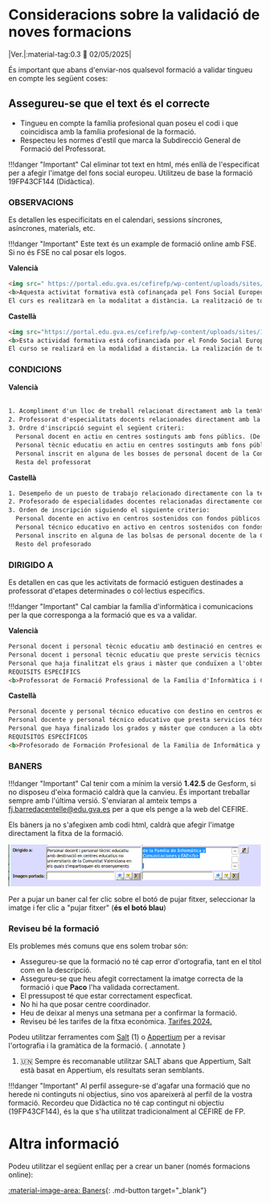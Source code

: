 # Consideracions sobre la validació de noves formacions

|Ver.|:material-tag:0.3 :date: 02/05/2025|


És important que abans d'enviar-nos qualsevol formació a validar tingueu en compte les següent coses:

## Assegureu-se que el text és el correcte

* Tingueu en compte la família profesional quan poseu el codi i que coincidisca amb la família profesional de la formació.
* Respecteu les normes d'estil que marca la Subdirecció General de Formació del Professorat. 


!!!danger "Important"
    Cal eliminar tot text en html, més enllà de l'especificat per a afegir l'imatge del fons social europeu. Utilitzeu de base la formació 19FP43CF144 (Didàctica).

### OBSERVACIONS

Es detallen les especificitats en el calendari, sessions síncrones, asíncrones, materials, etc.

!!!danger "Important"
    Este text és un example de formació online amb FSE. Si no és FSE no cal posar els logos.

**Valencià**
```html
<img src=" https://portal.edu.gva.es/cefirefp/wp-content/uploads/sites/188/2023/10/ES-Cofinanciado-por-la-Union-Europea_POS.jpg" width="298" height="68" alt="Fondo Social Europeo"><br>  
<b>Aquesta activitat formativa està cofinançada pel Fons Social Europeu. L'FSE inverteix en el teu futur</b>
El curs es realitzarà en la modalitat a distància. La realització de totes les tasques és obligatòria per obtindre la certificació. Serà obligatori accedir a l'aula virtual del curs durant els tres primers dies des de l'inici. 
```
**Castellà**
```html
<img src="https://portal.edu.gva.es/cefirefp/wp-content/uploads/sites/188/2023/10/ES-Cofinanciado-por-la-Union-Europea_POS.jpg" width="298" height="68" alt="Fondo Social Europeo"><br>  
<b>Esta actividad formativa está cofinanciada por el Fondo Social Europeo. El FSE invierte en tu futuro</b>
El curso se realizará en la modalidad a distancia. La realización de todas las tareas es obligatoria para obtener la certificación. Será obligatorio acceder al aula virtual del curso durante los tres primeros días desde el inicio.
```

### CONDICIONS

**Valencià**
```html
 
1. Acompliment d'un lloc de treball relacionat directament amb la temàtica de l'activitat  
2. Professorat d'especialitats docents relacionades directament amb la temàtica de l'activitat
3. Ordre d'inscripció seguint el següent criteri:  
  Personal docent en actiu en centres sostinguts amb fons públics. (De titularitat pública i privats concertats. Art. 108 LOE 2/2006)  
  Personal tècnic educatiu en actiu en centres sostinguts amb fons públics. (De titularitat pública i privats concertats. Art. 108 LOE 2/2006)  
  Personal inscrit en alguna de les bosses de personal docent de la Conselleria d'Educació, Universitats i Ocupació  
  Resta del professorat
```

**Castellà**
```html 
1. Desempeño de un puesto de trabajo relacionado directamente con la temática de la actividad  
2. Profesorado de especialidades docentes relacionadas directamente con la temática de la actividad
3. Orden de inscripción siguiendo el siguiente criterio:  
  Personal docente en activo en centros sostenidos con fondos públicos. (De titularidad pública y privados concertados. Art. 108 LOE 2/2006)  
  Personal técnico educativo en activo en centros sostenidos con fondos públicos. (De titularidad pública y privados concertados. Art. 108 LOE 2/2006)  
  Personal inscrito en alguna de las bolsas de personal docente de la Conselleria de Educación, Universidades y Empleo  
  Resto del profesorado  
```

### DIRIGIDO A

Es detallen en cas que les activitats de formació estiguen destinades a professorat d'etapes determinades o col·lectius específics.

!!!danger "Important"
    Cal cambiar la família d'informàtica i comunicacions per la que corresponga a la formació que es va a validar.


**Valencià**
```html
Personal docent i personal tècnic educatiu amb destinació en centres educatius no universitaris de la Comunitat Valenciana en els quals s'impartisquen els ensenyaments regulats per la Llei orgànica d'Educació 
Personal docent i personal tècnic educatiu que preste servicis tècnics de suport educatiu als centres indicats en l'apartat anterior 
Personal que haja finalitzat els graus i màster que conduïxen a l'obtenció de la titulació docent, sempre que es troben inscrits en alguna de les bosses de personal docent de la Conselleria d'Educació, Universitats i Ocupació i este personal no supose més del 50% de participació en l'activitat 
REQUISITS ESPECÍFICS 
<b>Professorat de Formació Professional de la Família d'Informàtica i Comunicacions i EAE</b> 
```
**Castellà**
```html
Personal docente y personal técnico educativo con destino en centros educativos no universitarios de la Comunitat Valenciana en los que se impartan las enseñanzas reguladas por la Ley Orgánica de Educación
Personal docente y personal técnico educativo que presta servicios técnicos de apoyo educativo en los centros indicados en el apartado anterior 
Personal que haya finalizado los grados y máster que conducen a la obtención de la titulación docente, siempre que se encuentran inscritos en alguna de las bolsas de personal docente de la Consellería de Educación, Universidades y Ocupación y este personal no suponga más del 50% de participación en la actividad 
REQUISITOS ESPECÍFICOS 
<b>Profesorado de Formación Profesional de la Familia de Informática y Comunicaciones y EAE</b> 

```
 
### BANERS

!!!danger "Important"
    Cal tenir com a mínim la versió **1.42.5** de Gesform, si no disposeu d'eixa formació caldrà que la canvieu. És important treballar sempre amb l'última versió. S'enviaran al amteix temps a [fj.barredacentelle@edu.gva.es](mailto:fj.barredacentelle@edu.gva.es) per a que els penge a la web del CEFIRE.

Els bàners ja no s'afegixen amb codi html, caldrà que afegir l'imatge directament la fitxa de la formació.

![Afegir baner](../img/formaciones/1.png)

Per a pujar un baner cal fer clic sobre el botó de pujar fitxer, seleccionar la imatge i fer clic a "pujar fitxer" (**és el botó blau**)

### Reviseu bé la formació

Els problemes més comuns que ens solem trobar són:

* Assegureu-se que la formació no té cap error d'ortografia, tant en el títol com en la descripció.
* Assegureu-se que heu afegit correctament la imatge correcta de la formació i que **Paco** l'ha validada correctament.
* El pressupost té que estar correctament especficat.
* No hi ha que posar centre coordinador.
* Heu de deixar al menys una setmana per a confirmar la formació.
* Reviseu bé les tarifes de la fitxa econòmica. [Tarifes 2024.](https://gvaedu.sharepoint.com/:b:/r/sites/Section_46402871-C/Documentos%20compartidos/COORDINACI%C3%93N%20DGFP%20CEFIRE%20FP/DOCUMENTACI%C3%93N%20PARA%20EDICIONES/TARIFAS_SEPTIEMBRE%202024_modif._firmado.pdf?csf=1&web=1&e=jZGLTq)


Podeu utilitzar ferramentes com [Salt](https://salt.gva.es/auto/traductor-corrector/salt-correctorweb.html) (1) o [Appertium](https://www.apertium.org/index.cat.html#?dir=spa-epo&q=) per a revisar l'ortografia i la gramàtica de la formació.
{ .annotate }

1. :united_nations: Sempre és recomanable utilitzar SALT abans que Appertium, Salt està basat en Appertium, els resultats seran semblants.

!!!danger "Important"
    Al perfil assegure-se d'agafar una formació que no herede ni continguts ni objectius, sino vos apareixerà al perfil de la vostra formació. Recordeu que Didàctica no té cap contingut ni objectiu (19FP43CF144), és la que s'ha utilitzat tradicionalment al CEFIRE de FP. 

# Altra informació

Podeu utilitzar el següent enllaç per a crear un baner (només formacions online):

[:material-image-area: Baners](../external_html/baner/proves.html){: .md-button target="_blank"}